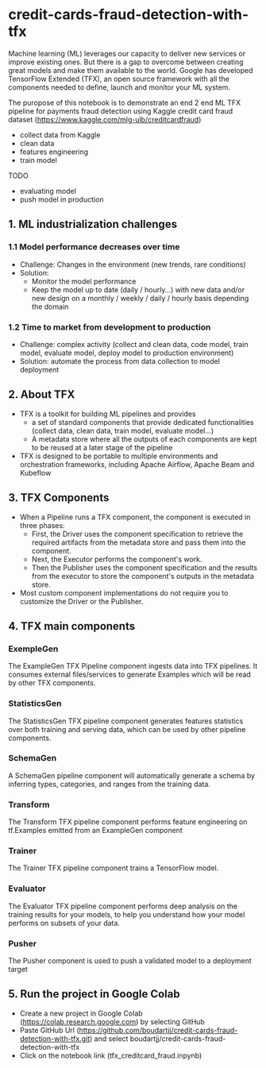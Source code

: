 # credit-cards-fraud-detection-with-tfx
Machine learning (ML) leverages our capacity to deliver new services or improve existing ones. But there is a gap to overcome between creating great models and make them available to the world. Google has developed TensorFlow Extended (TFX), an open source framework with all the components needed to define, launch and monitor your ML system.

The puropose of this notebook is to demonstrate an end 2 end ML TFX pipeline for payments fraud detection using Kaggle credit card fraud dataset (https://www.kaggle.com/mlg-ulb/creditcardfraud)
- collect data from Kaggle
- clean data
- features engineering
- train model

TODO
- evaluating model
- push model in production

## 1. ML industrialization challenges
### 1.1 Model performance decreases over time
- Challenge: Changes in the environment (new trends, rare conditions)
- Solution:
  - Monitor the model performance
  - Keep the model up to date (daily / hourly…) with new data and/or new design on a monthly / weekly / daily / hourly basis depending the domain

### 1.2 Time to market from development to production
- Challenge: complex activity (collect and clean data, code model, train model, evaluate model, deploy model to production environment)
- Solution: automate the process from data collection to model deployment 

## 2. About TFX
- TFX is a toolkit for building ML pipelines and provides
  - a set of standard components that provide dedicated functionalities (collect data, clean data, train model, evaluate model…) 
  - A metadata store where all the outputs of each components are kept to be reused at a later stage of the pipeline
- TFX is designed to be portable to multiple environments and orchestration frameworks, including Apache Airflow, Apache Beam and Kubeflow

## 3. TFX Components
- When a Pipeline runs a TFX component, the component is executed in three phases:
  - First, the Driver uses the component specification to retrieve the required artifacts from the metadata store and pass them into the component.
  - Next, the Executor performs the component's work.
  - Then the Publisher uses the component specification and the results from the executor to store the component's outputs in the metadata store.
- Most custom component implementations do not require you to customize the Driver or the Publisher. 

## 4. TFX main components
### ExempleGen
The ExampleGen TFX Pipeline component ingests data into TFX pipelines. It consumes external files/services to generate Examples which will be read by other TFX components.
### StatisticsGen
The StatisticsGen TFX pipeline component generates features statistics over both training and serving data, which can be used by other pipeline components.
### SchemaGen
A SchemaGen pipeline component will automatically generate a schema by inferring types, categories, and ranges from the training data.
### Transform
The Transform TFX pipeline component performs feature engineering on tf.Examples emitted from an ExampleGen component
### Trainer
The Trainer TFX pipeline component trains a TensorFlow model.
### Evaluator
The Evaluator TFX pipeline component performs deep analysis on the training results for your models, to help you understand how your model performs on subsets of your data.
### Pusher
The Pusher component is used to push a validated model to a deployment target

## 5. Run the project in Google Colab
- Create a new project in Google Colab (https://colab.research.google.com) by selecting GitHub
- Paste GitHub Url (https://github.com/boudartjj/credit-cards-fraud-detection-with-tfx.git) and select boudartjj/credit-cards-fraud-detection-with-tfx
- Click on the notebook link (tfx_creditcard_fraud.inpynb)
